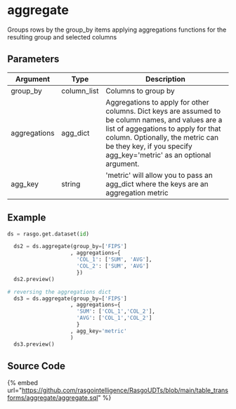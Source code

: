 # aggregate

Groups rows by the group_by items applying aggregations functions for the resulting group and selected columns

## Parameters

|   Argument   |    Type     |                                                             Description                                                             |
| ------------ | ----------- | ----------------------------------------------------------------------------------------------------------------------------------- |
| group_by     | column_list | Columns to group by                                                                                                                 |
| aggregations | agg_dict    | Aggregations to apply for other columns. Dict keys are assumed to be column names, and values are a list of aggegations to apply for that column. Optionally, the metric can be they key, if you specify agg_key='metric' as an optional argument. |
| agg_key      | string      | 'metric' will allow you to pass an agg_dict where the keys are an aggregation metric                                                |


## Example

```python
ds = rasgo.get.dataset(id)

  ds2 = ds.aggregate(group_by=['FIPS']
                    , aggregations={
                      'COL_1': ['SUM', 'AVG'],
                      'COL_2': ['SUM', 'AVG']
                      })
  ds2.preview()

# reversing the aggregations dict
  ds3 = ds.aggregate(group_by=['FIPS']
                    , aggregations={
                      'SUM': ['COL_1','COL_2'],
                      'AVG': ['COL_1','COL_2']
                      }
                    , agg_key='metric' 
                    )
  ds3.preview()
```

## Source Code

{% embed url="https://github.com/rasgointelligence/RasgoUDTs/blob/main/table_transforms/aggregate/aggregate.sql" %}


